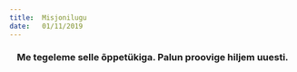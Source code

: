 ```yaml
---
title:  Misjonilugu
date:   01/11/2019
---
```


### <center>Me tegeleme selle õppetükiga. Palun proovige hiljem uuesti.</center>